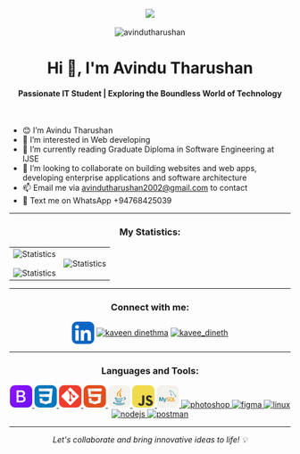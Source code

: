 <p align="center" ><img  src = "https://github.com/7oSkaaa/7oSkaaa/blob/main/Images/about_me.gif?raw=true" width = 100px></p>
<p align="center"> <img src="https://komarev.com/ghpvc/?username=avindutharushan&label=Profile%20views&color=0e75b6&style=flat" alt="avindutharushan" /> </p>
<h1 align="center">Hi 👋, I'm Avindu Tharushan</h1>
<h4 align="center">Passionate IT Student | Exploring the Boundless World of Technology</h4>
<br />

- 😊 I’m Avindu Tharushan
- 👀 I’m interested in Web developing
- 🌱 I’m currently reading Graduate Diploma in Software Engineering at IJSE
- 💞️ I’m looking to collaborate on building websites and web apps, developing enterprise applications and software architecture
- 📫 Email me via avindutharushan2002@gmail.com to contact
- 💬 Text me on WhatsApp +94768425039

---

<h3 align="center">My Statistics:</h3>
<p align="center">
<table align="center">
<tr border="none">
<td width="50%" align="center">
  
  <img  align="center"  src="https://github-readme-stats.vercel.app/api?username=avindutharushan&theme=dark&show_icons=true&count_private=true" alt="Statistics" />
  <br></br>
  <img  title="🔥 Get streak stats for your profile at git.io/streak-stats" alt="Statistics" src="https://github-readme-streak-stats.herokuapp.com/?user=avindutharushan&theme=dark&hide_border=false" /> 
</td>
<td width="50%" align="center">

  <img  align="center" alt="Statistics" src="https://github-readme-stats.anuraghazra1.vercel.app/api/top-langs/?username=avindutharushan&theme=dark&hide_border=false&no-bg=true&no-frame=true&langs_count=10"/>
  
  </td>
</tr>
</table>

---

<h3 align="center">Connect with me:</h3>
<p align="center">
<a href="https://www.linkedin.com/in/avindu-tharushan-b63548321/" target="blank"><img align="center" src="https://github.com/tandpfun/skill-icons/blob/main/icons/LinkedIn.svg" alt="kaveendinethma" height="40" width="40" /></a>
<a href="https://www.facebook.com/avindu.tharushan/" target="blank"><img align="center" src="https://raw.githubusercontent.com/rahuldkjain/github-profile-readme-generator/master/src/images/icons/Social/facebook.svg" alt="kaveen dinethma" height="40" width="40" /></a>
<a href="https://www.instagram.com/avindu_tharushan/" target="blank"><img align="center" src="https://www.edigitalagency.com.au/wp-content/uploads/new-Instagram-icon-png-full-colour.png" alt="kavee_dineth" height="40" width="40" /></a>
</p>

---

<h3 align="center">Languages and Tools:</h3>
<p align="center"> <a href="https://getbootstrap.com" target="_blank" rel="noreferrer"> <img src="https://github.com/tandpfun/skill-icons/blob/main/icons/Bootstrap.svg" alt="bootstrap" width="40" height="40"/> </a> <a href="https://www.w3schools.com/css/" target="_blank" rel="noreferrer"> <img src="https://github.com/tandpfun/skill-icons/blob/main/icons/CSS.svg" alt="css3" width="40" height="40"/> </a> <a href="https://git-scm.com/" target="_blank" rel="noreferrer"> <img src="https://github.com/tandpfun/skill-icons/blob/main/icons/Git.svg" alt="git" width="40" height="40"/> </a> <a href="https://www.w3.org/html/" target="_blank" rel="noreferrer"> <img src="https://github.com/tandpfun/skill-icons/blob/main/icons/HTML.svg" alt="html5" width="40" height="40"/> </a> <a href="https://www.java.com" target="_blank" rel="noreferrer"> <img src="https://github.com/tandpfun/skill-icons/blob/main/icons/Java-Light.svg" alt="java" width="40" height="40"/> </a> <a href="https://developer.mozilla.org/en-US/docs/Web/JavaScript" target="_blank" rel="noreferrer"> <img src="https://github.com/tandpfun/skill-icons/blob/main/icons/JavaScript.svg" alt="javascript" width="40" height="40"/> </a> <a href="https://www.mysql.com/" target="_blank" rel="noreferrer"> <img src="https://github.com/tandpfun/skill-icons/blob/main/icons/MySQL-Light.svg" alt="mysql" width="40" height="40"/> </a> <a href="https://www.photoshop.com/en" target="_blank" rel="noreferrer"> <img src="https://github.com/Scar1109/skill-icons/blob/Scar1109/icons/Photoshop.svg" alt="photoshop" width="40" height="40"/> </a>  <a href="https://www.figma.com/" target="_blank" rel="noreferrer"> <img src="https://github.com/Scar1109/skill-icons/blob/main/icons/Figma-Light.svg" alt="figma" width="40" height="40"/> </a> <a href="https://www.linux.org/" target="_blank" rel="noreferrer"> <img src="https://github.com/Scar1109/skill-icons/blob/main/icons/Linux-Light.svg" alt="linux" width="40" height="40"/> </a> <a href="https://nodejs.org" target="_blank" rel="noreferrer"> <img src="https://github.com/Scar1109/skill-icons/blob/main/icons/NodeJS-Light.svg" alt="nodejs" width="40" height="40"/> </a> <a href="https://postman.com" target="_blank" rel="noreferrer"> <img src="https://github.com/Scar1109/skill-icons/blob/main/icons/Postman.svg" alt="postman" width="40" height="40"/> </a> </p>

---
<div align="center">
  <i>Let's collaborate and bring innovative ideas to life! 💡</i>
</div>
